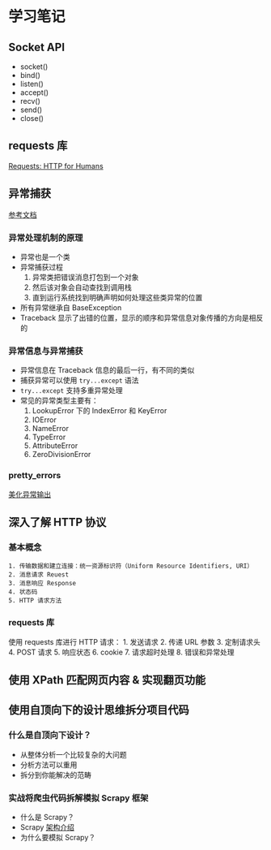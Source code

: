 # 学习笔记

## Socket API

* socket()
* bind()
* listen()
* accept()
* recv()
* send()
* close()

## requests 库
[Requests: HTTP for Humans](https://requests.readthedocs.io/en/master/)

## 异常捕获
[参考文档](https://docs.python.org/zh-cn/3.6/library/exceptions.html) 

### 异常处理机制的原理
* 异常也是一个类
* 异常捕获过程
	1. 异常类把错误消息打包到一个对象
	2. 然后该对象会自动查找到调用栈
	3. 直到运行系统找到明确声明如何处理这些类异常的位置 
* 所有异常继承自 BaseException
* Traceback 显示了出错的位置，显示的顺序和异常信息对象传播的方向是相反的

### 异常信息与异常捕获
* 异常信息在 Traceback 信息的最后一行，有不同的类似
* 捕获异常可以使用 `try...except`  语法
* `try...except`  支持多重异常处理
* 常见的异常类型主要有：
	1. LookupError 下的 IndexError 和 KeyError
	2. IOError
	3. NameError
	4. TypeError
	5. AttributeError
	6. ZeroDivisionError

### pretty_errors
[美化异常输出](https://github.com/onelivesleft/PrettyErrors/)

## 深入了解 HTTP 协议
### 基本概念
    1. 传输数据和建立连接：统一资源标识符（Uniform Resource Identifiers, URI）
    2. 消息请求 Reuest
    3. 消息响应 Response
    4. 状态码
    5. HTTP 请求方法

### requests 库
使用 requests 库进行 HTTP 请求：
    1. 发送请求
    2. 传递 URL 参数
    3. 定制请求头
    4. POST 请求
    5. 响应状态
    6. cookie
    7. 请求超时处理
    8. 错误和异常处理

## 使用 XPath 匹配网页内容 & 实现翻页功能

##  使用自顶向下的设计思维拆分项目代码
### 什么是自顶向下设计？
* 从整体分析一个比较复杂的大问题
* 分析方法可以重用
* 拆分到你能解决的范畴

### 实战将爬虫代码拆解模拟 Scrapy 框架
* 什么是 Scrapy？
* Scrapy [架构介绍](http://ibloodline.com/articles/2017/12/14/Scrapy-Architecture.html)
* 为什么要模拟 Scrapy？
